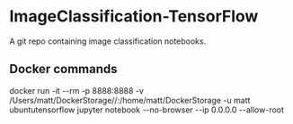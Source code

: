 # ImageClassification-TensorFlow
A git repo containing image classification notebooks. 

## Docker commands

docker run -it --rm -p 8888:8888 -v /Users/matt/DockerStorage//:/home/matt/DockerStorage -u matt ubuntutensorflow
jupyter notebook --no-browser --ip 0.0.0.0 --allow-root
